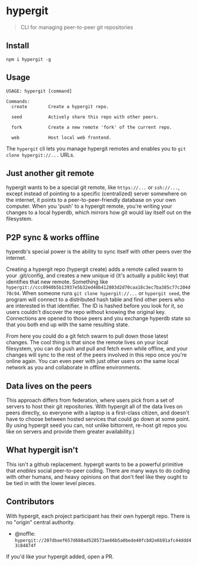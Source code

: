 # hypergit

> CLI for managing peer-to-peer git repositories

## Install

```
npm i hypergit -g
```

## Usage

```
USAGE: hypergit [command]

Commands:
  create        Create a hypergit repo.

  seed          Actively share this repo with other peers.

  fork          Create a new remote 'fork' of the current repo.

  web           Host local web frontend.
```

The `hypergit` cli lets you manage hypergit remotes and enables you to `git
clone hypergit://...` URLs.

## Just another git remote

hypergit wants to be a special git remote, like `https://...` or `ssh://...`,
except instead of pointing to a specific (centralized) server somewhere on the
internet, it points to a peer-to-peer-friendly database on your own computer.
When you 'push' to a hypergit remote, you're writing your changes to a local
hyperdb, which mirrors how git would lay itself out on the filesystem.

## P2P sync & works offline

hyperdb's special power is the ability to sync itself with other peers over the
internet.

Creating a hypergit repo (hypergit create) adds a remote called swarm to your
.git/config, and creates a new unique id (it's actually a public key) that
identifies that new remote. Something like
`hypergit://ccc0940b5b13937e5b32ed48b412803d2d70caa18c3ec7ba385c77c204d70c94`.
When someone runs `git clone hypergit://...` or `hypergit seed`, the program
will connect to a distributed hash table and find other peers who are interested
in that identifier. The ID is hashed before you look for it, so users couldn't
discover the repo without knowing the original key. Connections are opened to
those peers and you exchange hyperdb state so that you both end up with the same
resulting state.

From here you could do a git fetch swarm to pull down those latest changes. The
cool thing is that since the remote lives on your local filesystem, you can do
push and pull and fetch even while offline, and your changes will sync to the
rest of the peers involved in this repo once you're online again. You can even
peer with just other users on the same local network as you and collaborate in
offline environments.

## Data lives on the peers

This approach differs from federation, where users pick from a set of servers to
host their git repositories. With hypergit all of the data lives on peers
directly, so everyone with a laptop is a first-class citizen, and
doesn't have to choose between hosted services that could go down at some point.
By using hypergit seed you can, not unlike bittorrent, re-host git repos you
like on servers and provide them greater availability.)

## What hypergit isn't

This isn't a github replacement. hypergit wants to be a powerful primitive that
*enables* social peer-to-peer coding. There are many ways to do coding with
other humans, and heavy opinions on that don't feel like they ought to be tied
in with the lower level pieces.

## Contributors

With hypergit, each project participant has their own hypergit repo. There is no
"origin" central authority.

- @noffle: `hypergit://207dbaef657d688ad528573ae66b5a0bede40fcb82e6b91afc44ddd43c84874f`

If you'd like your hypergit added, open a PR.

